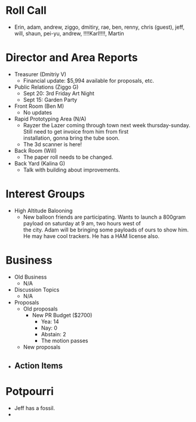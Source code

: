 # Roll Call

- Erin, adam, andrew, ziggo, dmitiry, rae, ben, renny, chris (guest), jeff, will, shaun, pei-yu, andrew, !!!!Karl!!!!, Martin

# Director and Area Reports

- Treasurer (Dmitriy V)
  - Financial update: $5,994 available for proposals, etc.
- Public Relations (Ziggo G)
  - Sept 20: 3rd Friday Art Night
  - Sept 15: Garden Party
- Front Room (Ben M)
  - No updates
- Rapid Prototyping Area (N/A)
  - Rayzer the Lazer coming through town next week thursday-sunday. Still need to get invoice from him from first     
    installation, gonna bring the tube soon.
  - The 3d scanner is here!
- Back Room (Will)
  - The paper roll needs to be changed. 
- Back Yard (Kalina G)
  - Talk with building about improvements.
    
# Interest Groups
  - High Altitude Balooning
    - New balloon friends are participating. Wants to launch a 800gram payload on saturday at 9 am, two hours west of   
      the city. Adam will be bringing some payloads of ours to show him. He may have cool trackers. He has a HAM license 
      also.
 
# Business
  - Old Business
    - N/A  
  - Discussion Topics
    - N/A
  - Proposals
    - Old proposals
      - New PR Budget ($2700)
        - Yea: 14
        - Nay: 0
        - Abstain: 2
        - The motion passes
    - New proposals
  - Action Items
    - 

# Potpourri 
  - Jeff has a fossil.
  - 
